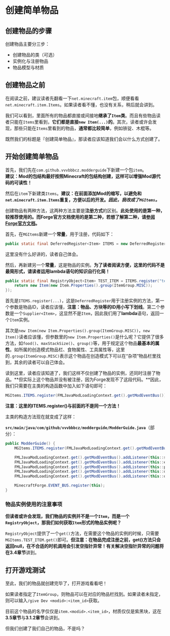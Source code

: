 # 创建简单物品

## 创建物品的步骤

创建物品主要分三步：

* 创建物品的类（可选）
* 实例化与注册物品
* 物品模型与材质

## 创建物品之前

在阅读之前，建议读者先翻看一下`net.minecraft.item`包，顺便看看`net.minecraft.item.Items`。如果读者看不懂，也没有关系，稍后就会讲到。

我们可以看到，里面所有的物品都直接或间接地**继承了`Item`类**。而且有些物品读者只能在`Items`里看到，**它们都是直接`new Item(...)`的**。其次，读者或许会发现，那些只能在`Items`里看到的物品，**通常都比较简单**，例如铁锭、木棍等。

既然我们的标题是『创建简单物品』，那读者应该知道我们会以什么方式创建了。

## 开始创建简单物品

首先，我们先在`com.github.vvvbbbcz.modderguide`下新建一个包`item`。  
**建议：Mod的包结构最好按照Minecraft的包结构创建，这样可以增强Mod源代码的可读性！**

然后在`item`下新建类`Items`。**建议：在前面添加Mod的缩写，以避免和`net.minecraft.item.Items`重复，方便以后的开发。*因此，我改成了`MGItems`。***

创建物品有两种方法，这两种方法主要是**注册方式**的区别。**此处使用的是第一种，较推荐使用的。而Forge官方文档使用的是第二种，若想了解第二种，请[参阅Forge官方文档](https://mcforge.readthedocs.io/en/1.15.x/concepts/registries/#registering-things)。**

首先，在`MGItems`新建一个**常量**，用于注册，代码如下：

```java
public static final DeferredRegister<Item> ITEMS = new DeferredRegister<>(ForgeRegistries.ITEMS, ModderGuide.MODID);
```

这里没有什么好讲的，读者自己体会。

然后，再新建另一个**常量**，这是物品的实例。**为了读者阅读方便，这里的代码不是最简形式，请读者运用lambda语句的知识自行化简！**

```java
public static final RegistryObject<Item> TEST_ITEM = ITEMS.register("test_item", () -> {
	return new Item(new Item.Properties().group(ItemGroup.MISC));
});
```

首先是`ITEMS.register(...)`，这是`DeferredRegister`用于注册实例的方法，第一个参数是物品ID，读者应该懂，**注意：物品、方块等的ID用小写下划线**。第二个参数是一个`Supplier<Item>`，这显然不是`Item`，因此我们用了**lambda**语句，返回一个`Item`实例。

其次是`new Item(new Item.Properties().group(ItemGroup.MISC))`，`new Item()`读者应该懂，但参数里的`new Item.Properties()`是什么呢？它提供了很多方法，如`food()`、`maxStackSize()`、`group()`等，用于规定这个物品**最基本的属性**。如所属的创造模式物品栏、食物属性、工具属性等，这里的`.group(ItemGroup.MISC)`表示这个物品在创造模式下可以在“杂项”物品栏里找到，其余的读者可以自己体会。

读到这里，读者应该知道了，我们这样不仅创建了物品的实例，还同时注册了物品。**但实际上这个物品并没有被注册，因为Forge发现不了这段代码。**因此，我们只需要在主类的构造函数中加入如下语句即可：

```java
MGItems.ITEMS.register(FMLJavaModLoadingContext.get().getModEventBus()); // DeferredRegister会自动监听相应的事件，在相应事件发生时进行注册
```

**注意：这里的ITEMS.register()与前面的不是同一个方法！**

主类的构造方法现在就变成了这样：

**`src/main/java/com/github/vvvbbbcz/modderguide/ModderGuide.java`**（部分）：

```java
public ModderGuide() {
	MGItems.ITEMS.register(FMLJavaModLoadingContext.get().getModEventBus());

	FMLJavaModLoadingContext.get().getModEventBus().addListener(this::setup);
	FMLJavaModLoadingContext.get().getModEventBus().addListener(this::enqueueIMC);
	FMLJavaModLoadingContext.get().getModEventBus().addListener(this::processIMC);
	FMLJavaModLoadingContext.get().getModEventBus().addListener(this::doClientStuff);
	FMLJavaModLoadingContext.get().getModEventBus().addListener(this::onServerStarting);

	MinecraftForge.EVENT_BUS.register(this);
}
```

### 物品实例使用的注意事项 

**但读者或许会发现，我们物品的实例并不是一个`Item`，而是一个`RegistryObject`，那我们如何获取`Item`形式的物品实例呢？**

`RegistryObject`提供了一个`get()`方法，在需要这个物品的实例的时候，只需要`MGItems.TEST_ITEM.get()`即可。**但注意：在物品完成注册之前，get()方法只会返回null，在不合适的时机调用会引发空指针异常！**有关解决空指针异常的问题将在**3.4章节**讲到。

## 打开游戏测试

至此，我们的物品就创建完毕了，打开游戏看看吧！

如果读者指定了`ItemGroup`，则物品可以在对应的物品栏找到。如果读者未指定，则可以输入`/give Dev <modid>:<item_id>`获取。

目前这个物品的名字仅仅是`item.<modid>.<item_id>`，材质仅仅是紫黑块，这在**3.5章节**与**3.1.2章节**会讲到。

但我们创建了我们自己的物品，不是吗？